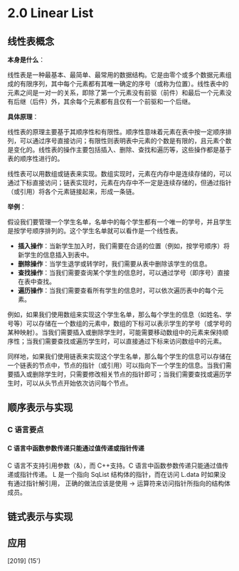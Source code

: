 # 2.0 Linear List

## 线性表概念

**本身是什么**：

线性表是一种最基本、最简单、最常用的数据结构。它是由零个或多个数据元素组成的有限序列，其中每个元素都有其唯一确定的序号（或称为位置）。线性表中的元素之间是一对一的关系，即除了第一个元素没有前驱（前件）和最后一个元素没有后继（后件）外，其余每个元素都有且仅有一个前驱和一个后继。

**具体原理**：

线性表的原理主要基于其顺序性和有限性。顺序性意味着元素在表中按一定顺序排列，可以通过序号直接访问；有限性则表明表中元素的个数是有限的，且元素个数是变化的。线性表的操作主要包括插入、删除、查找和遍历等，这些操作都是基于表的顺序性进行的。

线性表可以用数组或链表来实现。数组实现时，元素在内存中是连续存储的，可以通过下标直接访问；链表实现时，元素在内存中不一定是连续存储的，但通过指针（或引用）将各个元素链接起来，形成一条链。

**举例**：

假设我们要管理一个学生名单，名单中的每个学生都有一个唯一的学号，并且学生是按学号顺序排列的。这个学生名单就可以看作是一个线性表。

- **插入操作**：当新学生加入时，我们需要在合适的位置（例如，按学号顺序）将新学生的信息插入到表中。
- **删除操作**：当学生退学或转学时，我们需要从表中删除该学生的信息。
- **查找操作**：当我们需要查询某个学生的信息时，可以通过学号（即序号）直接在表中查找。
- **遍历操作**：当我们需要查看所有学生的信息时，可以依次遍历表中的每个元素。

例如，如果我们使用数组来实现这个学生名单，那么每个学生的信息（如姓名、学号等）可以存储在一个数组的元素中，数组的下标可以表示学生的学号（或学号的某种映射）。当我们需要插入或删除学生时，可能需要移动数组中的元素来保持顺序性；当我们需要查找或遍历学生时，可以直接通过下标来访问数组中的元素。

同样地，如果我们使用链表来实现这个学生名单，那么每个学生的信息可以存储在一个链表的节点中，节点的指针（或引用）可以指向下一个学生的信息。当我们需要插入或删除学生时，只需要修改相关节点的指针即可；当我们需要查找或遍历学生时，可以从头节点开始依次访问每个节点。

## 顺序表示与实现

### C 语言要点

#### C 语言中函数参数传递只能通过值传递或指针传递

C 语言不支持引用参数（&），而 C++支持。C 语言中函数参数传递只能通过值传递或指针传递。
L 是一个指向 SqList 结构体的指针，而在访问 L.data 时如果没有通过指针解引用，
正确的做法应该是使用 -> 运算符来访问指针所指向的结构体成员。

####

## 链式表示与实现

## 应用

[2019] (15')
